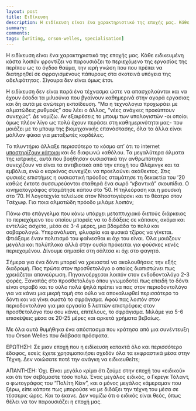 ```yaml
---
layout: post
title: Ειδίκευση
description: Η ειδίκευση είναι ένα χαρακτηριστικό της εποχής μας. Κάθε ειδικευμένη κάστα λοιπόν φροντίζει να παρουσιάζει το περιεχόμενο της εργασίας της περίπου ως το όγδοο θαύμα, την ιερή γνώση που που πρέπει να διατηρηθεί σε σφραγισμένους πάπυρους στα σκοτεινά υπόγεια της αδελφότητας. Σίγουρα δεν είναι όμως έτσι.
summary: 
comments: 
tags: [writing, orson-welles, specialisation]
---
```


Η ειδίκευση είναι ένα χαρακτηριστικό της εποχής μας. Κάθε ειδικευμένη κάστα λοιπόν φροντίζει να παρουσιάζει το περιεχόμενο της εργασίας της περίπου ως το όγδοο θαύμα, την ιερή γνώση που που πρέπει να διατηρηθεί σε σφραγισμένους πάπυρους στα σκοτεινά υπόγεια της αδελφότητας. Σίγουρα δεν είναι όμως έτσι.

Η ειδίκευση δεν είναι παρά ένα τέχνασμα ώστε να απασχολούνται και να έχουν έσοδα τα μιλιούνια που βγαίνουν καθημερινά στην αγορά εργασιας και δη αυτά με ανώτερη εκπαίδευση. “Μα η τεχνολογια προχωράει με αλματώδεις ρυθμούς” σου λέει ο άλλος, “νέες ανάγκες προκύπτουν συνεχώς”. Δε νομίζω. Αν εξαιρέσεις το μπουμ των υπολογιστών -οι οποίοι όμως πλέον λίγο ως πολύ έχουν περάσει στη καθημερινότητα μας- που μοιάζει με το μπουμ της βιομηχανικής επανάστασης, όλα τα άλλα είναι μάλλον φύκια για μεταξωτές κορδέλες.

Το πλυντήριο άλλαξε περισσότερο το κόσμο απ’ ότι το internet [υποστηρίζουν κάποιοι](https://www.theguardian.com/technology/2010/aug/29/my-bright-idea-ha-joon-chang) και δε διαφωνώ καθόλου. Τα μεγαλύτερα άλματα της ιατρικής, αυτά που βοήθησαν ουσιαστικά την ανθρωπότητα συνεχίζουν να είναι τα αντιβιοτικά από την εποχή του Φλέμινγκ και τα εμβόλια, ενώ ο καρκίνος συνεχίζει να προελαύνει ακάθεκτος. Στις φυσικές επιστήμες η ουσιαστική πρόοδος σταμάτησε τη δεκαετία του ’20 καθώς έκτοτε συσσωρεύονται σταθερά ένα σωρό “κβαντικά” σκουπίδια. Ο κινηματογράφος σταμάτησε κάπου στο ’50. Η τηλεόραση και η μουσική στο ’70. Η λογοτεχνία τελείωσε στον Ντοστογιέφσκι και το θέατρο στον Τσέχωφ. Για ποια αλματώδη πρόοδο μιλάμε λοιπόν;

Πάνω στο επάγγελμα που κάνω υπάρχει μεταπτυχιακό διετούς διάρκειας το περιεχόμενο του οποίου μπορείς να το διδάξεις σε κάποιον, ακόμα και εντελώς άσχετο, μέσα σε 3-4 μέρες, μια βδομάδα το πολύ και σοβαρολογώ. Υπερανάλυση, φλυαρία και φυσικά τζίρος να γίνεται. Φτιάξαμε έναν πολιτισμό του φαίνεσθαι κι όχι του είναι. Όλα μοιάζουν μεγάλα και πολύπλοκα αλλά στην ουσία πρόκειται για φούσκες κενές περιεχομένου. Δίνουμε σημασία στη σάλτσα κι όχι στο φαγητό.

Σήμερα για ένα δόντι μπορεί να χρειαστεί να ακολουθήσεις την εξής διαδρομή. Πας πρώτα στον προσθετολόγο ο οποίος διαπιστώνει πως χρειάζεται απονεύρωση. Πηγαινοέρχεσαι λοιπόν στον ενδοδοντολόγο 2-3 φορές. Ξαναπάς στο προσθετολόγο όπου γνωμοδοτεί πως επειδή το δόντι είναι στραβό και το ούλο πολύ ψηλά πρέπει να πας στον περιοδοντολόγο για να κάνει μια μικρή τομή στο ούλο να αποκαλυφθεί περισσότερο το δόντι και να γίνει σωστά το σφράγισμα. Αφού πας λοιπόν στον περιοδοντολόγο για μια εργασία 5 λεπτών επιστρέφεις στον προσθετολόγο που σου κάνει, επιτέλους, το σφράγισμα. Μιλάμε για 5-6 επισκέψεις μέσα σε 20-25 μέρες και αρκετά χρήματα βεβαίως.

Με όλα αυτά θυμήθηκα ένα απόσπασμα που κράτησα από μια συνέντευξη του Orson Welles που διάβασα πρόσφατα.

ΕΡΩΤΗΣΗ: Σε μιαν εποχή που η ειδίκευση κατακτά όλο και περισσότερο έδαφος, εσείς έχετε χρησιμοποιήσει σχεδόν όλα τα εκφραστικά μέσα στην Τέχνη. Δεν νοιώσατε ποτέ την ανάγκη να ειδικευθείτε;

ΑΠΑΝΤΗΣΗ: Όχι. Είναι μεγάλο κρίμα ότι ζούμε στην εποχή του «ειδικού» και ότι τον σεβόμαστε τόσο πολύ. Ένας μεγάλος ειδικός, ο Γκρεγκ Τόλαντ, ο φωτογράφος του “Πολίτη Κέιν”, και ο μόνος μεγάλος κάμεραμαν που ξέρω, είπε κάποτε πως μπορούσε να με διδάξει την τέχνη του μέσα σε τέσσερις ώρες. Και το έκανε. Δεν νομίζω ότι ο ειδικός είναι θεός, όπως θέλει να τον παρουσιάζει η εποχή μας.